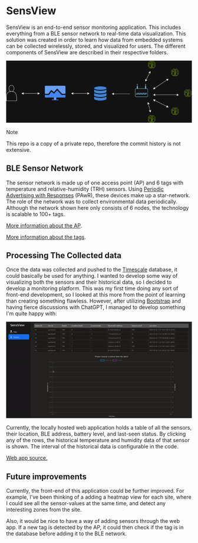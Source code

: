 # SensView

SensView is an end-to-end sensor monitoring application. This includes everything from a BLE sensor network to real-time data visualization. This solution was created in order to learn how data from embedded systems can be collected wirelessly, stored, and visualized for users. The different components of SensView are described in their respective folders. 

![sensview](imgs/sensview.png)

>[!NOTE]  
>This repo is a copy of a private repo, therefore the commit history is not extensive.

## BLE Sensor Network
The sensor network is made up of one access point (AP) and 6 tags with temperature and relative-humidity (TRH) sensors. Using [Periodic Advertising with Responses](https://novelbits.io/periodic-advertising-with-responses-pawr/) (PAwR), these devices make up a star-network. The role of the network was to collect environmental data periodically. Although the network shown here only consists of 6 nodes, the technology is scalable to 100+ tags.

[More information about the AP](access_point).

[More information about the tags](sensor_tag).


## Processing The Collected data

Once the data was collected and pushed to the [Timescale](https://www.timescale.com/) database, it could basically be used for anything. I wanted to develop some way of visualizing both the sensors and their historical data, so I decided to develop a monitoring platform.
This was my first time doing any sort of front-end development, so I looked at this more from the point of learning than creating something flawless. However, after utilizing [Bootstrap](https://getbootstrap.com/) and having fierce discussions with ChatGPT, I managed to develop something I'm quite happy with:

![web](imgs/web.gif)

Currently, the locally hosted web application holds a table of all the sensors, their location, BLE address, battery level, and last-seen status.
By clicking any of the rows, the historical temperature and humidity data of that sensor is shown. The interval of the historical data is configurable in the code.

[Web app source.](web_app)

## Future improvements

Currently, the front-end of this application could be further improved. For example, I've been thinking of a adding a heatmap view for each site, where I could see all the sensor-values at the same time, and detect any interesting zones from the site. 

Also, it would be nice to have a way of adding sensors through the web app. If a new tag is detected by the AP, it could then check if the tag is in the database before adding it to the BLE network.

